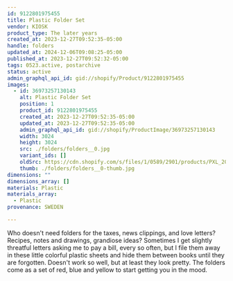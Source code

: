 ```yaml
---
id: 9122801975455
title: Plastic Folder Set
vendor: KIOSK
product_type: The later years
created_at: 2023-12-27T09:52:35-05:00
handle: folders
updated_at: 2024-12-06T09:08:25-05:00
published_at: 2023-12-27T09:52:32-05:00
tags: 0523.active, postarchive
status: active
admin_graphql_api_id: gid://shopify/Product/9122801975455
images:
  - id: 36973257130143
    alt: Plastic Folder Set
    position: 1
    product_id: 9122801975455
    created_at: 2023-12-27T09:52:35-05:00
    updated_at: 2023-12-27T09:52:35-05:00
    admin_graphql_api_id: gid://shopify/ProductImage/36973257130143
    width: 3024
    height: 3024
    src: ./folders/folders__0.jpg
    variant_ids: []
    oldSrc: https://cdn.shopify.com/s/files/1/0589/2901/products/PXL_20230322_132121894.jpg?v=1703688755
    thumb: ./folders/folders__0-thumb.jpg
dimensions: ""
dimensions_array: []
materials: Plastic
materials_array:
  - Plastic
provenance: SWEDEN

---
```


Who doesn't need folders for the taxes, news clippings, and love letters? Recipes, notes and drawings, grandiose ideas? Sometimes I get slightly threatful letters asking me to pay a bill, every so often, but I file them away in these little colorful plastic sheets and hide them between books until they are forgotten. Doesn't work so well, but at least they look pretty. The folders come as a set of red, blue and yellow to start getting you in the mood.